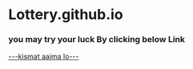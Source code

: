 # Lottery.github.io
### you may try your luck By clicking below Link

[---kismat aajma lo---](https://vaibhav-2717.github.io/Lottery.github.io/)
